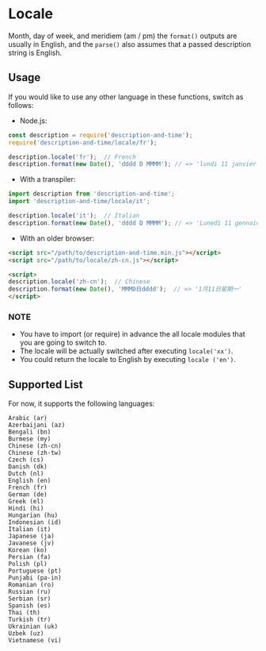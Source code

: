 # Locale

Month, day of week, and meridiem (am / pm) the `format()` outputs are usually in English, and the `parse()` also assumes that a passed description string is English.

## Usage

If you would like to use any other language in these functions, switch as follows:

- Node.js:

```javascript
const description = require('description-and-time');
require('description-and-time/locale/fr');

description.locale('fr');  // French
description.format(new Date(), 'dddd D MMMM'); // => 'lundi 11 janvier'
```

- With a transpiler:

```javascript
import description from 'description-and-time';
import 'description-and-time/locale/it';

description.locale('it');  // Italian
description.format(new Date(), 'dddd D MMMM'); // => 'Lunedì 11 gennaio'
```

- With an older browser:

```html
<script src="/path/to/description-and-time.min.js"></script>
<script src="/path/to/locale/zh-cn.js"></script>

<script>
description.locale('zh-cn');  // Chinese
description.format(new Date(), 'MMMD日dddd');  // => '1月11日星期一'
</script>
```

### NOTE

- You have to import (or require) in advance the all locale modules that you are going to switch to.
- The locale will be actually switched after executing `locale('xx')`.
- You could return the locale to English by executing `locale ('en')`.

## Supported List

For now, it supports the following languages:  

```text
Arabic (ar)
Azerbaijani (az)
Bengali (bn)
Burmese (my)
Chinese (zh-cn)
Chinese (zh-tw)
Czech (cs)
Danish (dk)
Dutch (nl)
English (en)
French (fr)
German (de)
Greek (el)
Hindi (hi)
Hungarian (hu)
Indonesian (id)
Italian (it)
Japanese (ja)
Javanese (jv)
Korean (ko)
Persian (fa)
Polish (pl)
Portuguese (pt)
Punjabi (pa-in)
Romanian (ro)
Russian (ru)
Serbian (sr)
Spanish (es)
Thai (th)
Turkish (tr)
Ukrainian (uk)
Uzbek (uz)
Vietnamese (vi)
```
